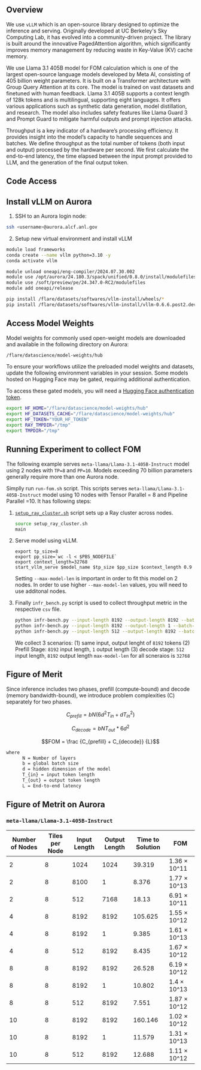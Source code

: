 ## Overview 


We use `vLLM` which is an open-source library designed to optimize the inference and serving. Originally developed at UC Berkeley's Sky Computing Lab, it has evolved into a community-driven project. The library is built around the innovative PagedAttention algorithm, which significantly improves memory management by reducing waste in Key-Value (KV) cache memory.

We use Llama 3.1 405B model for FOM calculation which is one of the largest open-source language models developed by Meta AI, consisting of 405 billion weight parameters. It is built on a Transformer architecture with Group Query Attention at its core. The model is trained on vast datasets and finetuned with human feedback. Llama 3.1 405B supports a context length of 128k tokens and is multilingual, supporting eight languages. It offers various applications such as synthetic data generation, model distillation, and research. The model also includes safety features like Llama Guard 3 and Prompt Guard to mitigate harmful outputs and prompt injection attacks.

Throughput is a key indicator of a hardware’s processing efficiency. It provides insight into the model’s capacity to handle sequences and batches. We define throughput as the total number of tokens (both input and output) processed by the hardware per second. We first calculate the end-to-end latency, the time elapsed between the input prompt provided to LLM, and the generation of the final output token.

## Code Access


## Install vLLM on Aurora

1. SSH to an Aurora login node:
```bash linenums="1"
ssh <username>@aurora.alcf.anl.gov
```

2. Setup new virtual environment and install vLLM

```bash linenums="1" title="Install vLLM using pre-built wheels"
module load frameworks
conda create --name vllm python=3.10 -y
conda activate vllm

module unload oneapi/eng-compiler/2024.07.30.002
module use /opt/aurora/24.180.3/spack/unified/0.8.0/install/modulefiles/oneapi/2024.07.30.002
module use /soft/preview/pe/24.347.0-RC2/modulefiles
module add oneapi/release

pip install /flare/datasets/softwares/vllm-install/wheels/*
pip install /flare/datasets/softwares/vllm-install/vllm-0.6.6.post2.dev28+g5dbf8545.d20250129.xpu-py3-none-any.whl
```

## Access Model Weights

Model weights for commonly used open-weight models are downloaded and available in the following directory on Aurora:
```bash linenums="1"
/flare/datascience/model-weights/hub
```

To ensure your workflows utilize the preloaded model weights and datasets, update the following environment variables in your session. Some models hosted on Hugging Face may be gated, requiring additional authentication. 

To access these gated models, you will need a [Hugging Face authentication token](https://huggingface.co/docs/hub/en/security-tokens).
```bash linenums="1"
export HF_HOME="/flare/datascience/model-weights/hub"
export HF_DATASETS_CACHE="/flare/datascience/model-weights/hub"
export HF_TOKEN="YOUR_HF_TOKEN"
export RAY_TMPDIR="/tmp"
export TMPDIR="/tmp"
```

## Running Experiment to collect FOM

The following example serves `meta-llama/Llama-3.1-405B-Instruct` model using 2 nodes with `TP=8` and `PP=10`. Models exceeding 70 billion parameters generally require more than one Aurora node.


Simplly run `run-fom.sh` script. This scripts serves `meta-llama/Llama-3.1-405B-Instruct` model using 10 nodes with Tensor Parallel = 8 and Pipeline Parallel =10. It has following steps:

1. [`setup_ray_cluster.sh`](./setup_ray_cluster.sh) script sets up a Ray cluster across nodes.

    ```bash linenums="1"
    source setup_ray_cluster.sh
    main
    ```

2. Serve model using vLLM.
    ```
    export tp_size=8
    export pp_size=`wc -l < $PBS_NODEFILE`
    export context_length=32768
    start_vllm_serve $model_name $tp_size $pp_size $context_length 0.9
    ```
    Setting `--max-model-len` is important in order to fit this model on 2 nodes. In order to use higher `--max-model-len` values, you will need to use additonal nodes. 

2. Finally `infr_bench.py` script is used to collect throughput metric in the respective `csv` file. 

    ```bash
    python infr-bench.py --input-length 8192 --output-length 8192 --batch-size 1
    python infr-bench.py --input-length 8192 --output-length 1 --batch-size 1
    python infr-bench.py --input-length 512 --output-length 8192 --batch-size 1
    ```
    We collect 3 scenarios: 
    (1) same input, output lenght of `8192` tokens
    (2) Prefill Stage: `8192` input length, `1` output length
    (3) decode stage: `512` input length, `8192` output length
    `max-model-len` for all scneraios is `32768`

## Figure of Merit 
Since inference includes two phases, prefill (compute-bound) and decode (memory bandwidth-bound), we introduce problem complexities (C) separately for two phases.

```math
C_{prefill} = { b N (6d^2 T_{in} + d T_{in}^2)}
```

```math
C_{decode} = { b N T_{out} * 6d^2}
```

```math 
FOM = \frac {C_{prefill} + C_{decode}} {L}
```

```bash
where 
      N = Number of layers
      b = global batch size
      d = hidden dimension of the model
      T_{in} = input token length
      T_{out} = output token length
      L = End-to-end latency 
```


## Figure of Metrit on Aurora


<!-- ### `meta-llama/Llama-3.1-8B-Instruct`
| Number of Nodes | Tiles per Node | Input Length | Output Length | Time to Solution | FOM |
|---|---|---|---|---|---|
|1|1|8192|8192|3.123|1.97 × 10^13|
|1|1|8192|1|1.183|2.98 × 10^13|
|1|1|512|8192|1.993|1.41 × 10^13|
|1|8|8192|8192|15.64|3.94 × 10^12|
|1|8|8192|1|0.568|6.2 × 10^13|
|1|8|512|8192|6.498|4.32 × 10^12|

### `meta-llama/Llama-3.3-70B-Instruct`
| Number of Nodes | Tiles per Node | Input Length | Output Length | Time to Solution | FOM |
|---|---|---|---|---|---|
|1|8|8192|8192|10.253|5.58 × 10^13|
|1|8|8192|1|2.046|1.5 × 10^14|
|1|8|512|8192|11.574|2.42 × 10^13|
|2|8|8192|8192|14.642|3.9 × 10^13|
|2|8|8192|1|2.31|1.33 × 10^14|
|2|8|512|8192|22.859|1.23 × 10^13|
|4|8|8192|8192|10.726|5.33 × 10^13|
|4|8|8192|1|3.103|9.92 × 10^13|
|4|8|512|8192|6.168|4.55 × 10^13| -->

### `meta-llama/Llama-3.1-405B-Instruct`
| Number of Nodes | Tiles per Node | Input Length | Output Length | Time to Solution | FOM |
|---|---|---|---|---|---|
|2|8|1024|1024|39.319|1.36 × 10^11|
|2|8|8100|1|8.376|1.77 × 10^13|
|2|8|512|7168|18.13|6.91 × 10^11|
|4|8|8192|8192|105.625|1.55 × 10^12|
|4|8|8192|1|9.385|1.61 × 10^13|
|4|8|512|8192|8.435|1.67 × 10^12|
|8|8|8192|8192|26.528|6.19 × 10^12|
|8|8|8192|1|10.802|1.4 × 10^13|
|8|8|512|8192|7.551|1.87 × 10^12|
|10|8|8192|8192|160.146|1.02 × 10^12|
|10|8|8192|1|11.579|1.31 × 10^13|
|10|8|512|8192|12.688|1.11 × 10^12|
